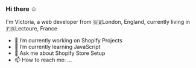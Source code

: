 ### Hi there ☺️
I'm Victoria, a web developer from 🇬🇧London, England, currently living in 🇫🇷Lectoure, France



- 🔭 I’m currently working on Shopify Projects
- 🌱 I’m currently learning JavaScript
- 💬 Ask me about Shopify Store Setup
- 📫 How to reach me: ...



